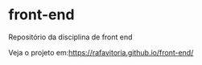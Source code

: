 # front-end

Repositório da disciplina de front end

Veja o projeto em:https://rafavitoria.github.io/front-end/
